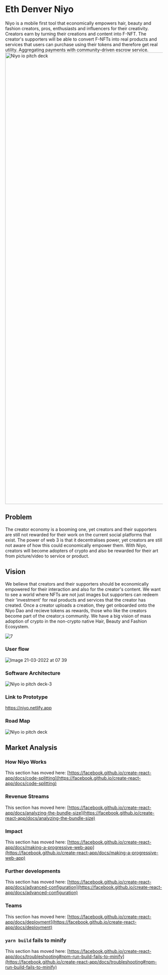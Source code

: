 # Eth Denver Niyo
Niyo is a mobile first tool that economically empowers hair, beauty and fashion creators, pros, enthusiasts and influencers for their creativity. Creators earn by turning their creations and content into F-NFT.  The creator's supporters will be able to convert F-NFTs into real products and services that users can purchase using their tokens and therefore get real utility. Aggregating payments with community-driven escrow service.
<img width="1440" alt="Niyo io pitch deck" src="https://user-images.githubusercontent.com/69260613/158563913-519656b1-4754-407d-bb5c-8c4127c0b2c0.png">

## Problem
The creator economy is a booming one, yet creators and their supporters are still not rewarded for their work on the current social platforms that exist. The power of web 3 is that it decentralises power, yet creators are still not aware of how this could economically empower them. With Niyo, creators will become adopters of crypto and also be rewarded for their art from picture/video to service or product.

## Vision
We believe that  creators and their supporters should be economically empowered for their interaction and also for the creator's content. We want to see a world where NFTs are not just images but supporters can redeem their 'investment' for real products and services that the creator  has created. 
Once a creator uploads a creation, they  get onboarded onto the Niyo Dao and recieve tokens as rewards, those who like the creators become part of the creator;s community. We have a big vision of  mass adoption of crypto in the non-crypto native Hair, Beauty and Fashion Ecosystem.

![7](https://user-images.githubusercontent.com/69260613/158573831-5dd3dfe1-0a17-40ad-b6d3-7dcbee640b5c.png)


### User flow
![Image 21-03-2022 at 07 39](https://user-images.githubusercontent.com/69260613/159221089-e259df49-04bd-4222-a3e0-1b00138de1c4.jpg)


### Software Architecture
![Niyo io pitch deck-3](https://user-images.githubusercontent.com/69260613/159224921-bcc45429-a612-4b1e-9489-27aeec579cca.png)


### Link to Prototype

https://niyo.netlify.app


### Road Map
![Niyo io pitch deck](https://user-images.githubusercontent.com/69260613/159221999-6c12f382-db0b-4746-8da2-32e4e24c4d33.png)


## Market Analysis



### How Niyo Works

This section has moved here: [https://facebook.github.io/create-react-app/docs/code-splitting](https://facebook.github.io/create-react-app/docs/code-splitting)

### Revenue Streams

This section has moved here: [https://facebook.github.io/create-react-app/docs/analyzing-the-bundle-size](https://facebook.github.io/create-react-app/docs/analyzing-the-bundle-size)

### Impact

This section has moved here: [https://facebook.github.io/create-react-app/docs/making-a-progressive-web-app](https://facebook.github.io/create-react-app/docs/making-a-progressive-web-app)

### Further developments

This section has moved here: [https://facebook.github.io/create-react-app/docs/advanced-configuration](https://facebook.github.io/create-react-app/docs/advanced-configuration)

### Teams

This section has moved here: [https://facebook.github.io/create-react-app/docs/deployment](https://facebook.github.io/create-react-app/docs/deployment)

### `yarn build` fails to minify

This section has moved here: [https://facebook.github.io/create-react-app/docs/troubleshooting#npm-run-build-fails-to-minify](https://facebook.github.io/create-react-app/docs/troubleshooting#npm-run-build-fails-to-minify)
